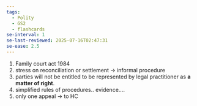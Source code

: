 ```yaml
---
tags:
  - Polity
  - GS2
  - flashcards
se-interval: 1
se-last-reviewed: 2025-07-16T02:47:31
se-ease: 2.5
---
```

1. Family court act 1984
2. stress on reconciliation or settlement -> informal procedure
3. parties will not be entitled to be represented by legal practitioner as **a matter of right**.
4. simplified rules of procedures.. evidence....
5. only one appeal -> to HC
